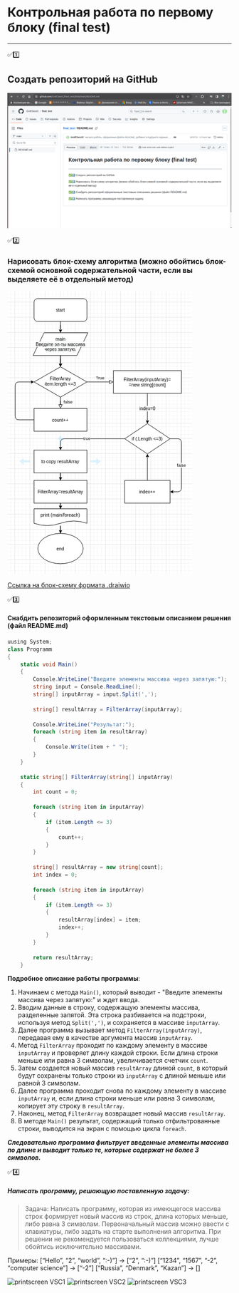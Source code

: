 # Контрольная работа по первому блоку (final test)
______

:white_check_mark::one: 
## Создать репозиторий на GitHub 

![подтверждение созданного репа](https://github.com/GrafClassiC/final_test/blob/main/1.png)

:white_check_mark::two: 
### Нарисовать блок-схему алгоритма (можно обойтись блок-схемой основной содержательной части, если вы выделяете её в отдельный метод)

![Скринн блок-схемы](https://github.com/GrafClassiC/final_test/blob/main/scheme.png)

[Ссылка на блок-схему формата .draiwio](https://github.com/GrafClassiC/final_test/blob/main/diagramm.drawio)

:white_check_mark::three: 

#### Снабдить репозиторий оформленным текстовым описанием решения (файл README.md)
```C#
uusing System;
class Programm
{
    static void Main()
    {
        Console.WriteLine("Введите элементы массива через запятую:");
        string input = Console.ReadLine();
        string[] inputArray = input.Split(',');

        string[] resultArray = FilterArray(inputArray);

        Console.WriteLine("Результат:");
        foreach (string item in resultArray)
        {
            Console.Write(item + " ");
        }
    }

    static string[] FilterArray(string[] inputArray)
    {
        int count = 0;

        foreach (string item in inputArray)
        {
            if (item.Length <= 3)
            {
                count++;
            }
        }

        string[] resultArray = new string[count];
        int index = 0;

        foreach (string item in inputArray)
        {
            if (item.Length <= 3)
            {
                resultArray[index] = item;
                index++;
            }
        }

        return resultArray;
    }
```
 __Подробное описание работы программы__:
1. Начинаем с метода `Main()`, который выводит - "Введите элементы массива через запятую:" и ждет ввода.
2. Вводим данные в строку, содержащую элементы массива, разделенные запятой. Эта строка разбивается на подстроки, используя метод `Split(',')`, и сохраняется в массиве `inputArray`.
3. Далее программа вызывает метод `FilterArray(inputArray)`, передавая ему в качестве аргумента массив `inputArray`.
4. Метод `FilterArray` проходит по каждому элементу в массиве `inputArray` и проверяет длину каждой строки. Если длина строки меньше или равна 3 символам, увеличивается счетчик `count`.
5. Затем создается новый массив `resultArray` длиной `count`, в который будут сохранены только строки из `inputArray` с длиной меньше или равной 3 символам.
6. Далее программа проходит снова по каждому элементу в массиве `inputArray` и, если длина строки меньше или равна 3 символам, копирует эту строку в `resultArray`.
7. Наконец, метод `FilterArray` возвращает новый массив `resultArray`.
8. В методе `Main()` результат, содержащий только отфильтрованные строки, выводится на экран с помощью цикла `foreach`.

___Следовательно программа фильтрует введенные элементы массива по длине и выводит только те, которые содержат не более 3 символов.___

:white_check_mark::four:

##### Написать программу, решающую поставленную задачу:
> Задача: Написать программу, которая из имеющегося массива строк формирует новый массив из строк, длина которых меньше, либо равна 3 символам. Первоначальный массив можно ввести с клавиатуры, либо задать на старте выполнения алгоритма. При решении не рекомендуется пользоваться коллекциями, лучше обойтись исключительно массивами.

Примеры:
[“Hello”, “2”, “world”, “:-)”] → [“2”, “:-)”]
[“1234”, “1567”, “-2”, “computer science”] → [“-2”]
[“Russia”, “Denmark”, “Kazan”] → []

![printscreen VSC1](ссылка)
![printscreen VSC2](сслыка)
![printscreen VSC3](ссылка)